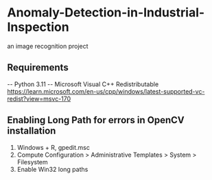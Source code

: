 # Anomaly-Detection-in-Industrial-Inspection
an image recognition project


## Requirements
-- Python 3.11
-- Microsoft Visual C++ Redistributable https://learn.microsoft.com/en-us/cpp/windows/latest-supported-vc-redist?view=msvc-170

## Enabling Long Path for errors in OpenCV installation
1. Windows + R, gpedit.msc
2. Compute Configuration > Administrative Templates > System > Filesystem
3. Enable Win32 long paths


